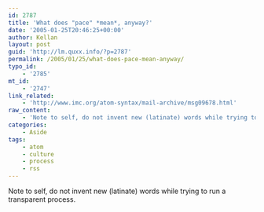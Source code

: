 ```yaml
---
id: 2787
title: 'What does "pace" *mean*, anyway?'
date: '2005-01-25T20:46:25+00:00'
author: Kellan
layout: post
guid: 'http://lm.quxx.info/?p=2787'
permalink: /2005/01/25/what-does-pace-mean-anyway/
typo_id:
    - '2785'
mt_id:
    - '2747'
link_related:
    - 'http://www.imc.org/atom-syntax/mail-archive/msg09678.html'
raw_content:
    - 'Note to self, do not invent new (latinate) words while trying to run a transparent process.'
categories:
    - Aside
tags:
    - atom
    - culture
    - process
    - rss
---
```


Note to self, do not invent new (latinate) words while trying to run a transparent process.